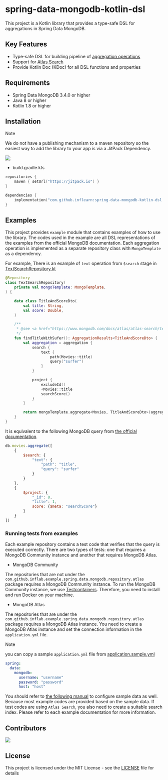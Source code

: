 # spring-data-mongodb-kotlin-dsl

This project is a Kotlin library that provides a type-safe DSL for aggregations in Spring Data MongoDB.

## Key Features

- Type-safe DSL for building pipeline of [aggregation operations](https://www.mongodb.com/docs/manual/aggregation/)
- Support for [Atlas Search](https://docs.atlas.mongodb.com/atlas-search)
- Provide Kotlin Doc (KDoc) for all DSL functions and properties

## Requirements

- Spring Data MongoDB 3.4.0 or higher
- Java 8 or higher
- Kotlin 1.8 or higher

## Installation

> [!NOTE]  
> We do not have a publishing mechanism to a maven repository so the easiest way to add the library to your app is via a JitPack Dependency.

[![](https://jitpack.io/v/inflearn/spring-data-mongodb-kotlin-dsl.svg)](https://jitpack.io/#inflearn/spring-data-mongodb-kotlin-dsl)

- build.gradle.kts

```kotlin
repositories {
    maven { setUrl("https://jitpack.io") }
}

dependencies {
    implementation("com.github.inflearn:spring-data-mongodb-kotlin-dsl:$version")
}
```

## Examples

This project provides `example` module that contains examples of how to use the library.
The codes used in the example are all DSL representations of the examples from the official MongoDB documentation.
Each aggregation operation is implemented as a separate repository class with `MongoTemplate` as a dependency.

For example, There is an example of `text` operation from `$search` stage
in [TextSearchRepository.kt](example/spring-data-mongodb/src/main/kotlin/com/github/inflab/example/spring/data/mongodb/repository/atlas/TextSearchRepository.kt)

```kotlin
@Repository
class TextSearchRepository(
    private val mongoTemplate: MongoTemplate,
) {

    data class TitleAndScoreDto(
        val title: String,
        val score: Double,
    )

    /**
     * @see <a href="https://www.mongodb.com/docs/atlas/atlas-search/text/#basic-example">Basic Example</a>
     */
    fun findTitleWithSufer(): AggregationResults<TitleAndScoreDto> {
        val aggregation = aggregation {
            search {
                text {
                    path(Movies::title)
                    query("surfer")
                }
            }

            project {
                excludeId()
                +Movies::title
                searchScore()
            }
        }

        return mongoTemplate.aggregate<Movies, TitleAndScoreDto>(aggregation)
    }
}
```

It is equivalent to the following MongoDB query
from [the official documentation](https://www.mongodb.com/docs/atlas/atlas-search/text/#basic-example).

```javascript
db.movies.aggregate([
    {
        $search: {
            "text": {
                "path": "title",
                "query": "surfer"
            }
        }
    },
    {
        $project: {
            "_id": 0,
            "title": 1,
            score: {$meta: "searchScore"}
        }
    }
])
```

### Running tests from examples

Each example repository contains a test code that verifies that the query is executed correctly.
There are two types of tests: one that requires a MongoDB Community instance and another that requires MongoDB Atlas.

- MongoDB Community

The repositories that are not under the `com.github.inflab.example.spring.data.mongodb.repository.atlas` package requires a MongoDB Community instance.
To run the MongoDB Community instance, we use [Testcontainers](https://www.testcontainers.org/).
Therefore, you need to install and run Docker on your machine.

- MongoDB Atlas

The repositories that are under the `com.github.inflab.example.spring.data.mongodb.repository.atlas` package requires a MongoDB Atlas instance.
You need to create a MongoDB Atlas instance and set the connection information in the `application.yml` file.

> [!NOTE]
> you can copy a sample `application.yml` file
> from [application.sample.yml](example/spring-data-mongodb/src/test/resources/application.sample.yml)

```yaml
spring:
  data:
    mongodb:
      username: "username"
      password: "password"
      host: "host"
```

You should refer to [the following manual](https://www.mongodb.com/docs/atlas/sample-data/) to configure sample data as well.
Because most example codes are provided based on the sample data.
If test codes are using `Atlas Search`, you also need to create a suitable search index.
Please refer to each example documentation for more information.

## Contributors

<a href="https://github.com/inflearn/spring-data-mongodb-kotlin-dsl/graphs/contributors">
  <img src="https://contrib.rocks/image?repo=inflearn/spring-data-mongodb-kotlin-dsl" />
</a>

## License

This project is licensed under the MIT License - see the [LICENSE](LICENSE) file for details
